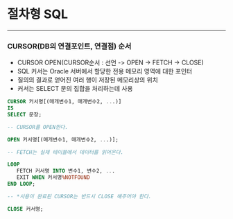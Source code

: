 # 절차형 SQL

---

### CURSOR(DB의 연결포인트, 연결점) 순서
- CURSOR OPEN(CURSOR순서 : 선언 -> OPEN -> FETCH -> CLOSE)
- SQL 커서는 Oracle 서버에서 할당한 전용 메모리 영역에 대한 포인터
- 질의의 결과로 얻어진 여러 행이 저장된 메모리상의 위치
- 커서는 SELECT 문의 집합을 처리하는데 사용

```sql
CURSOR 커서명[(매개변수1, 매개변수2, ...)]
IS
SELECT 문장;

-- CURSOR를 OPEN한다.

OPEN 커서명[(매개변수1, 매개변수2, ...)];

-- FETCH는 실제 테이블에서 데이터를 읽어온다.

LOOP
   FETCH 커서명 INTO 변수1, 변수2, ...
   EXIT WHEN 커서명%NOTFOUND
END LOOP;

-- *사용이 완료된 CURSOR는 반드시 CLOSE 해주어야 한다.

CLOSE 커서명;
```

